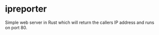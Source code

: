 # ipreporter

Simple web server in Rust which will return the callers IP address and runs on port 80.

